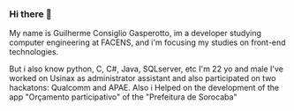 ### Hi there 👋

<!--
**guigs1997/guigs1997** is a ✨ _special_ ✨ repository because its `README.md` (this file) appears on your GitHub profile.

Here are some ideas to get you started:
- 💜 Buscando colaborar com projetos em Front-end usando React
- 🔭 I’m not currently working anywhere, but im searching jobs that are related to IT, specially web dev
- 🌱 I’m currently learning React, excel and typescript
- 💬 Ask me about C, python, Java
- 📫 How to reach me: e-mail: guilherme.gasp@hotmail.com  phone: 15 996356245   linkedin https://www.linkedin.com/in/guilherme-gasperoto-8878b1112/  
- ⚡ Fun fact: i'm a fast learner and work easily in groups
-->My name is Guilherme Consiglio Gasperotto, im a developer studying computer engineering at FACENS, and i'm focusing my studies on front-end technologies.
But i also know python, C, C#, Java, SQLserver, etc
I'm 22 yo and male
I've worked on Usinax as administrator assistant and also participated on two hackatons: Qualcomm and APAE. 
Also i Helped on the development of the app "Orçamento participativo" of the "Prefeitura de Sorocaba"
